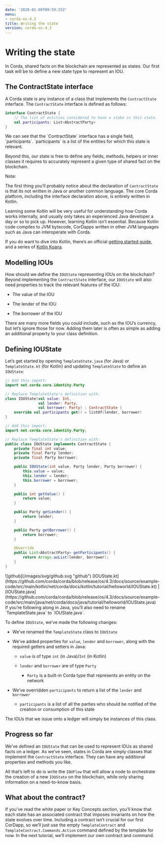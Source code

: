 ```yaml
---
date: '2020-01-08T09:59:25Z'
menu:
- corda-os-4.3
title: Writing the state
version: corda-os-4.3
---
```




# Writing the state

In Corda, shared facts on the blockchain are represented as states. Our first task will be to define a new state type to
            represent an IOU.


## The ContractState interface

A Corda state is any instance of a class that implements the `ContractState` interface. The `ContractState`
                interface is defined as follows:

<div><Tabs value={value} aria-label="code tabs"><Tab label="kotlin" /></Tabs>
<TabPanel value={value} index={0}>

```kotlin
interface ContractState {
    // The list of entities considered to have a stake in this state.
    val participants: List<AbstractParty>
}
```

</TabPanel>

</div>
We can see that the `ContractState` interface has a single field, `participants`. `participants` is a list of the
                entities for which this state is relevant.

Beyond this, our state is free to define any fields, methods, helpers or inner classes it requires to accurately
                represent a given type of shared fact on the blockchain.

<div class="r3-o-note" role="alert"><span>Note: </span>


The first thing you’ll probably notice about the declaration of `ContractState` is that its not written in Java
                    or another common language. The core Corda platform, including the interface declaration above, is entirely written
                    in Kotlin.

Learning some Kotlin will be very useful for understanding how Corda works internally, and usually only takes an
                    experienced Java developer a day or so to pick up. However, learning Kotlin isn’t essential. Because Kotlin code
                    compiles to JVM bytecode, CorDapps written in other JVM languages such as Java can interoperate with Corda.

If you do want to dive into Kotlin, there’s an official
                    [getting started guide](https://kotlinlang.org/docs/tutorials/), and a series of
                    [Kotlin Koans](https://kotlinlang.org/docs/tutorials/koans.html).


</div>

## Modelling IOUs

How should we define the `IOUState` representing IOUs on the blockchain? Beyond implementing the `ContractState`
                interface, our `IOUState` will also need properties to track the relevant features of the IOU:


* The value of the IOU


* The lender of the IOU


* The borrower of the IOU


There are many more fields you could include, such as the IOU’s currency, but let’s ignore those for now. Adding them
                later is often as simple as adding an additional property to your class definition.


## Defining IOUState

Let’s get started by opening `TemplateState.java` (for Java) or `TemplateState.kt` (for Kotlin) and updating
                `TemplateState` to define an `IOUState`:

<div><Tabs value={value} aria-label="code tabs"><Tab label="kotlin" /><Tab label="java" /></Tabs>
<TabPanel value={value} index={0}>

```kotlin
// Add this import:
import net.corda.core.identity.Party

// Replace TemplateState's definition with:
class IOUState(val value: Int,
               val lender: Party,
               val borrower: Party) : ContractState {
    override val participants get() = listOf(lender, borrower)
}

```

</TabPanel>
<TabPanel value={value} index={1}>

```java
// Add this import:
import net.corda.core.identity.Party;

// Replace TemplateState's definition with:
public class IOUState implements ContractState {
    private final int value;
    private final Party lender;
    private final Party borrower;

    public IOUState(int value, Party lender, Party borrower) {
        this.value = value;
        this.lender = lender;
        this.borrower = borrower;
    }

    public int getValue() {
        return value;
    }

    public Party getLender() {
        return lender;
    }

    public Party getBorrower() {
        return borrower;
    }

    @Override
    public List<AbstractParty> getParticipants() {
        return Arrays.asList(lender, borrower);
    }
}

```

</TabPanel>
![github](/images/svg/github.svg "github") [IOUState.kt](https://github.com/corda/corda/blob/release/os/4.3/docs/source/example-code/src/main/kotlin/net/corda/docs/kotlin/tutorial/helloworld/IOUState.kt) | [IOUState.java](https://github.com/corda/corda/blob/release/os/4.3/docs/source/example-code/src/main/java/net/corda/docs/java/tutorial/helloworld/IOUState.java)


</div>
If you’re following along in Java, you’ll also need to rename `TemplateState.java` to `IOUState.java`.

To define `IOUState`, we’ve made the following changes:


* We’ve renamed the `TemplateState` class to `IOUState`


* We’ve added properties for `value`, `lender` and `borrower`, along with the required getters and setters in
                        Java:


    * `value` is of type `int` (in Java)/`Int` (in Kotlin)


    * `lender` and `borrower` are of type `Party`


        * `Party` is a built-in Corda type that represents an entity on the network




* We’ve overridden `participants` to return a list of the `lender` and `borrower`


    * `participants` is a list of all the parties who should be notified of the creation or consumption of this state



The IOUs that we issue onto a ledger will simply be instances of this class.


## Progress so far

We’ve defined an `IOUState` that can be used to represent IOUs as shared facts on a ledger. As we’ve seen, states in
                Corda are simply classes that implement the `ContractState` interface. They can have any additional properties and
                methods you like.

All that’s left to do is write the `IOUFlow` that will allow a node to orchestrate the creation of a new `IOUState`
                on the blockchain, while only sharing information on a need-to-know basis.


## What about the contract?

If you’ve read the white paper or Key Concepts section, you’ll know that each state has an associated contract that
                imposes invariants on how the state evolves over time. Including a contract isn’t crucial for our first CorDapp, so
                we’ll just use the empty `TemplateContract` and `TemplateContract.Commands.Action` command defined by the template
                for now. In the next tutorial, we’ll implement our own contract and command.


